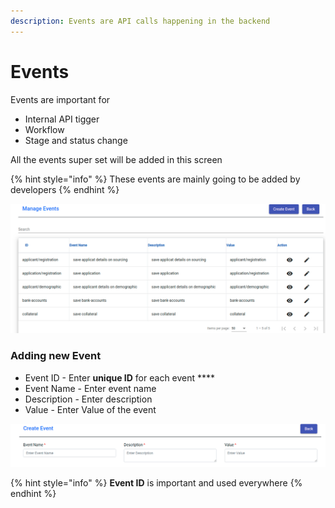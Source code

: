 ```yaml
---
description: Events are API calls happening in the backend
---
```


# Events

Events are important for&#x20;

* Internal API tigger
* Workflow
* Stage and status change

All the events super set will be added in this screen

{% hint style="info" %}
These events are mainly going to be added by developers
{% endhint %}

![](<../../.gitbook/assets/image (14).png>)

### Adding new Event

* Event ID -  Enter **unique ID** for each event ****&#x20;
* Event Name -  Enter event name
* Description - Enter description
* Value - Enter Value of the event

![](<../../.gitbook/assets/image (15).png>)

{% hint style="info" %}
**Event ID** is important and used everywhere
{% endhint %}

